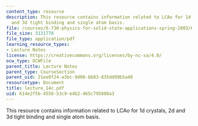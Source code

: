 ```yaml
---
content_type: resource
description: This resource contains information related to LCAo for 1d crystals, 2d
  and 3d tight binding and single atom basis.
file: /courses/6-730-physics-for-solid-state-applications-spring-2003/614e2f5b455853c9e4b2465c795888a3_lecture_14c.pdf
file_size: 3131778
file_type: application/pdf
learning_resource_types:
- Lecture Notes
license: https://creativecommons.org/licenses/by-nc-sa/4.0/
ocw_type: OCWFile
parent_title: Lecture Notes
parent_type: CourseSection
parent_uid: 21ee0f24-a3bc-9d08-bb83-835dd99b5a48
resourcetype: Document
title: lecture_14c.pdf
uid: 614e2f5b-4558-53c9-e4b2-465c795888a3
---
```

This resource contains information related to LCAo for 1d crystals, 2d and 3d tight binding and single atom basis.